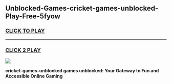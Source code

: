 
## Unblocked-Games-cricket-games-unblocked-Play-Free-5fyow
<h3>
<a href="https://premium76.site?title=cricket-games-unblocked&ref=15A">CLICK TO PLAY</a></h3>
<hr>

<h3>
<a href="https://premium76.site?title=cricket-games-unblocked&ref=15A">CLICK 2 PLAY</a>
  
</h3>

<a href="https://premium76.site?title=cricket-games-unblocked&ref=15A"><img src="https://clearcache.store/games.png"></a>


**cricket-games-unblocked games unblocked: Your Gateway to Fun and Accessible Online Gaming**
